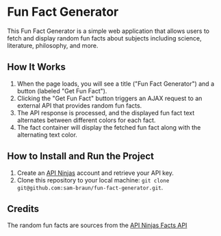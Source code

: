 # Fun Fact Generator

This Fun Fact Generator is a simple web application that allows users to fetch and display random fun facts about subjects including science, literature, philosophy, and more.

## How It Works

1. When the page loads, you will see a title ("Fun Fact Generator") and a button (labeled "Get Fun Fact").
2. Clicking the "Get Fun Fact" button triggers an AJAX request to an external API that provides random fun facts.
3. The API response is processed, and the displayed fun fact text alternates between different colors for each fact.
4. The fact container will display the fetched fun fact along with the alternating text color.

## How to Install and Run the Project

1. Create an [API Ninjas](https://api-ninjas.com) account and retrieve your API key.
2. Clone this repository to your local machine: `git clone git@github.com:sam-braun/fun-fact-generator.git`.

## Credits

The random fun facts are sources from the [API Ninjas Facts API](https://api.api-ninjas.com/v1/facts)
